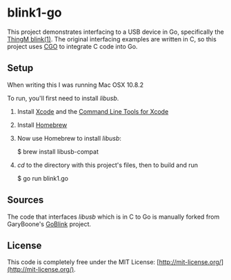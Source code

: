 blink1-go
=========
This project demonstrates interfacing to a USB device in Go, specifically the [ThingM blink(1)](http://thingm.com/products/blink-1.html).
The original interfacing examples are written in C, so this project uses [CGO](http://golang.org/cmd/cgo/) to integrate C code into Go.

## Setup ##

When writing this I was running Mac OSX 10.8.2

To run, you'll first need to install *libusb*.

1. Install [Xcode](https://developer.apple.com/xcode/) and the [Command Line Tools for Xcode](https://developer.apple.com/downloads/index.action)
1. Install [Homebrew](http://mxcl.github.com/homebrew/)
3. Now use Homebrew to install *libusb*:

	$ brew install libusb-compat
	
4. *cd* to the directory with this project's files, then to build and run

	$ go run blink1.go

## Sources ##
The code that interfaces *libusb* which is in C to Go is manually forked from GaryBoone's [GoBlink](https://github.com/GaryBoone/GoBlink) project.

## License ##
This code is completely free under the MIT License: [http://mit-license.org/](http://mit-license.org/).